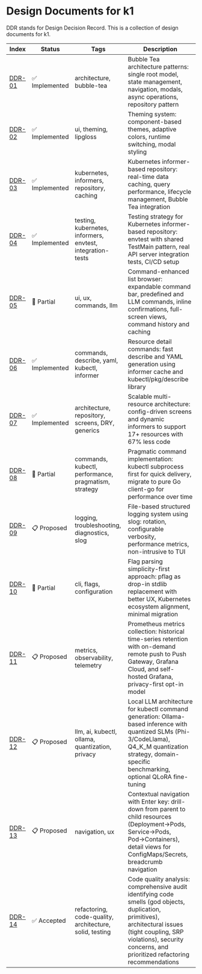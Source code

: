 # Design Documents for k1

DDR stands for Design Decision Record. This is a collection of design documents for k1.

| Index | Status | Tags | Description |
|-------|--------|------|-------------|
| [DDR-01](DDR-01.md) | ✅ Implemented | architecture, bubble-tea | Bubble Tea architecture patterns: single root model, state management, navigation, modals, async operations, repository pattern |
| [DDR-02](DDR-02.md) | ✅ Implemented | ui, theming, lipgloss | Theming system: component-based themes, adaptive colors, runtime switching, modal styling |
| [DDR-03](DDR-03.md) | ✅ Implemented | kubernetes, informers, repository, caching | Kubernetes informer-based repository: real-time data caching, query performance, lifecycle management, Bubble Tea integration |
| [DDR-04](DDR-04.md) | ✅ Implemented | testing, kubernetes, informers, envtest, integration-tests | Testing strategy for Kubernetes informer-based repository: envtest with shared TestMain pattern, real API server integration tests, CI/CD setup |
| [DDR-05](DDR-05.md) | 🚧 Partial | ui, ux, commands, llm | Command-enhanced list browser: expandable command bar, predefined and LLM commands, inline confirmations, full-screen views, command history and caching |
| [DDR-06](DDR-06.md) | ✅ Implemented | commands, describe, yaml, kubectl, informer | Resource detail commands: fast describe and YAML generation using informer cache and kubectl/pkg/describe library |
| [DDR-07](DDR-07.md) | ✅ Implemented | architecture, repository, screens, DRY, generics | Scalable multi-resource architecture: config-driven screens and dynamic informers to support 17+ resources with 67% less code |
| [DDR-08](DDR-08.md) | 🚧 Partial | commands, kubectl, performance, pragmatism, strategy | Pragmatic command implementation: kubectl subprocess first for quick delivery, migrate to pure Go client-go for performance over time |
| [DDR-09](DDR-09.md) | 📋 Proposed | logging, troubleshooting, diagnostics, slog | File-based structured logging system using slog: rotation, configurable verbosity, performance metrics, non-intrusive to TUI |
| [DDR-10](DDR-10.md) | 🚧 Partial | cli, flags, configuration | Flag parsing simplicity-first approach: pflag as drop-in stdlib replacement with better UX, Kubernetes ecosystem alignment, minimal migration |
| [DDR-11](DDR-11.md) | 📋 Proposed | metrics, observability, telemetry | Prometheus metrics collection: historical time-series retention with on-demand remote push to Push Gateway, Grafana Cloud, and self-hosted Grafana, privacy-first opt-in model |
| [DDR-12](DDR-12.md) | 📋 Proposed | llm, ai, kubectl, ollama, quantization, privacy | Local LLM architecture for kubectl command generation: Ollama-based inference with quantized SLMs (Phi-3/CodeLlama), Q4_K_M quantization strategy, domain-specific benchmarking, optional QLoRA fine-tuning |
| [DDR-13](DDR-13.md) | 📋 Proposed | navigation, ux | Contextual navigation with Enter key: drill-down from parent to child resources (Deployment→Pods, Service→Pods, Pod→Containers), detail views for ConfigMaps/Secrets, breadcrumb navigation |
| [DDR-14](DDR-14.md) | ✅ Accepted | refactoring, code-quality, architecture, solid, testing | Code quality analysis: comprehensive audit identifying code smells (god objects, duplication, primitives), architectural issues (tight coupling, SRP violations), security concerns, and prioritized refactoring recommendations |
